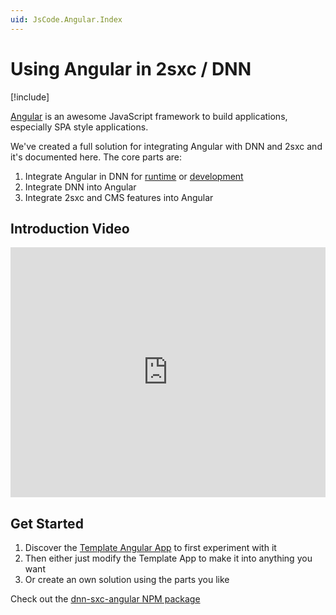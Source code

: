 ```yaml
---
uid: JsCode.Angular.Index
---
```


# Using Angular in 2sxc / DNN

[!include[](~/basics/stack/_shared-float-summary.md)]
<style>.context-box-summary .spa-all { visibility: visible; } </style>

[Angular](https://angular.io/) is an awesome JavaScript framework to build applications, especially SPA style applications. 

We've created a full solution for integrating Angular with DNN and 2sxc and it's documented here. 
The core parts are: 

1. Integrate Angular in DNN for [runtime](xref:JsCode.Angular.IntegrateAngularRuntime) or [development](xref:JsCode.Angular.IntegrateAngularDevelopment)
1. Integrate DNN into Angular
1. Integrate 2sxc and CMS features into Angular

## Introduction Video

<iframe width="100%" height="400px" src="https://www.youtube.com/embed/I4trJvuSSIM" frameborder="0" allow="accelerometer; autoplay; clipboard-write; encrypted-media; gyroscope; picture-in-picture" allowfullscreen></iframe>

## Get Started

1. Discover the [Template Angular App](xref:JsCode.Angular.TemplateApp) to first experiment with it
1. Then either just modify the Template App to make it into anything you want
1. Or create an own solution using the parts you like


Check out the [dnn-sxc-angular NPM package](xref:Npm.Dnn-Sxc-Angular)



